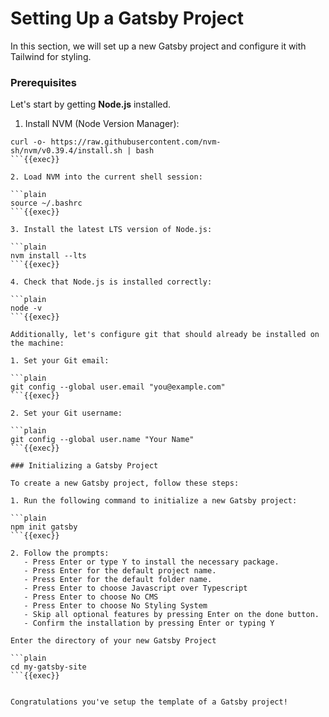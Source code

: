 # Setting Up a Gatsby Project

In this section, we will set up a new Gatsby project and configure it with Tailwind for styling.

### Prerequisites

Let's start by getting **Node.js** installed. 

1. Install NVM (Node Version Manager):

```plain
curl -o- https://raw.githubusercontent.com/nvm-sh/nvm/v0.39.4/install.sh | bash
```{{exec}}

2. Load NVM into the current shell session:

```plain
source ~/.bashrc
```{{exec}}

3. Install the latest LTS version of Node.js:

```plain
nvm install --lts
```{{exec}}

4. Check that Node.js is installed correctly:

```plain
node -v
```{{exec}}

Additionally, let's configure git that should already be installed on the machine:

1. Set your Git email:

```plain
git config --global user.email "you@example.com"
```{{exec}}

2. Set your Git username:

```plain
git config --global user.name "Your Name"
```{{exec}}

### Initializing a Gatsby Project

To create a new Gatsby project, follow these steps:

1. Run the following command to initialize a new Gatsby project:

```plain
npm init gatsby
```{{exec}}

2. Follow the prompts:
   - Press Enter or type Y to install the necessary package.
   - Press Enter for the default project name.
   - Press Enter for the default folder name.
   - Press Enter to choose Javascript over Typescript
   - Press Enter to choose No CMS
   - Press Enter to choose No Styling System
   - Skip all optional features by pressing Enter on the done button.
   - Confirm the installation by pressing Enter or typing Y

Enter the directory of your new Gatsby Project

```plain
cd my-gatsby-site
```{{exec}}


Congratulations you've setup the template of a Gatsby project!
